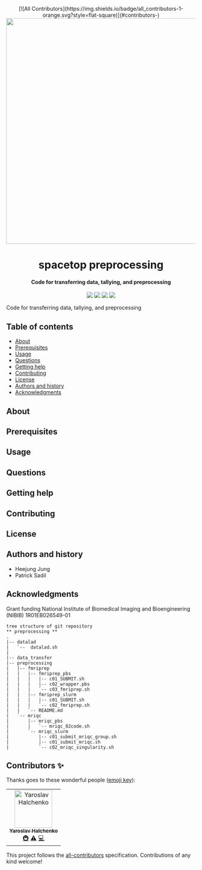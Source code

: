 <p align="center">
<!-- ALL-CONTRIBUTORS-BADGE:START - Do not remove or modify this section -->
[![All Contributors](https://img.shields.io/badge/all_contributors-1-orange.svg?style=flat-square)](#contributors-)
<!-- ALL-CONTRIBUTORS-BADGE:END -->
    <img src="https://user-images.githubusercontent.com/54367954/195647242-1258eaf4-f838-43ea-b65c-f94dfe005e6b.png" width="600">
    </p>
<h1 align="center">
    spacetop preprocessing
    </h1>
<h4 align="center">
    Code for transferring data, tallying, and preprocessing
    </h4>
<p align="center">
   <a href="https://github.com/badges/shields/graphs/contributors" alt="Contributors">
         <img src="https://img.shields.io/badge/Code-React-informational?style=flat&logo=react&color=61DAFB" /></a>
   <a href="https://github.com/spatialtopology/preprocessing" alt="Backers on Open Collective">
         <img src="https://img.shields.io/badge/status-dev-brightgreen"/></a>
   <a href="https://github.com/spatialtopology/preprocessing">
         <img src="https://img.shields.io/badge/contributions-welcome-orange"></a>
   <a href="https://github.com/git/git-scm.com/blob/main/MIT-LICENSE.txt">
         <img src="https://img.shields.io/badge/license-MIT-blue"></a>
</p>

Code for transferring data, tallying, and preprocessing


Table of contents
-----------------

* [About](#about)
* [Prerequisites](#prerequisites)
* [Usage](#usage)
* [Questions](#questions)
* [Getting help](#getting-help)
* [Contributing](#contributing)
* [License](#license)
* [Authors and history](#authors-and-history)
* [Acknowledgments](#acknowledgments)


About
-----------------

Prerequisites
-----------------

Usage
-----------------

Questions
-----------------

Getting help
-----------------

Contributing
-----------------

License
-----------------

Authors and history
-----------------
* Heejung Jung
* Patrick Sadil

Acknowledgments
-----------------
Grant funding National Institute of Biomedical Imaging and Bioengineering (NIBIB) 1R01EB026549-01

```
tree structure of git repository
** preprocessing **
.
|-- datalad
|   `--  datalad.sh
|   
|-- data_transfer
|-- preprocessing
|   |-- fmriprep
|   |   |-- fmriprep_pbs
|   |   |   |-- c01_SUBMIT.sh
|   |   |   |-- c02_wrapper.pbs
|   |   |   `-- c03_fmriprep.sh
|   |   |-- fmriprep_slurm
|   |   |   |-- c01_SUBMIT.sh
|   |   |   `-- c02_fmriprep.sh
|   |   `-- README.md
|   `-- mriqc
|       |-- mriqc_pbs
|       |   `-- mriqc_02code.sh
|       `-- mriqc_slurm
|           |-- c01_submit_mriqc_group.sh
|           |-- c01_submit_mriqc.sh
|           `-- c02_mriqc_singularity.sh
```

## Contributors ✨

Thanks goes to these wonderful people ([emoji key](https://allcontributors.org/docs/en/emoji-key)):

<!-- ALL-CONTRIBUTORS-LIST:START - Do not remove or modify this section -->
<!-- prettier-ignore-start -->
<!-- markdownlint-disable -->
<table>
  <tbody>
    <tr>
      <td align="center"><a href="http://www.onerussian.com"><img src="https://avatars.githubusercontent.com/u/39889?v=4?s=100" width="100px;" alt="Yaroslav Halchenko"/><br /><sub><b>Yaroslav Halchenko</b></sub></a><br /><a href="#infra-yarikoptic" title="Infrastructure (Hosting, Build-Tools, etc)">🚇</a> <a href="https://github.com/spatialtopology/preprocessing/commits?author=yarikoptic" title="Tests">⚠️</a> <a href="https://github.com/spatialtopology/preprocessing/commits?author=yarikoptic" title="Code">💻</a></td>
    </tr>
  </tbody>
</table>

<!-- markdownlint-restore -->
<!-- prettier-ignore-end -->

<!-- ALL-CONTRIBUTORS-LIST:END -->

This project follows the [all-contributors](https://github.com/all-contributors/all-contributors) specification. Contributions of any kind welcome!